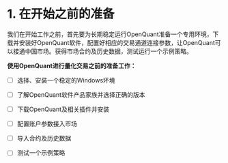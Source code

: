 # 1. 在开始之前的准备

我们在开始工作之前，首先要为长期稳定运行OpenQuant准备一个专用环境，下载并安装好OpenQuant软件，配置好相应的交易通道连接参数，让OpenQuant可以接通中国市场。获得市场合约及历史数据，测试运行一个示例策略。



**使用OpenQuant进行量化交易之前的准备工作：**

* [ ] 选择、安装一个稳定的Windows环境
* [ ] 了解OpenQuant软件产品家族并选择正确的版本
* [ ] 下载OpenQuant及相关插件并安装
* [ ] 配置账户参数接入市场
* [ ] 导入合约及历史数据
* [ ] 测试一个示例策略



